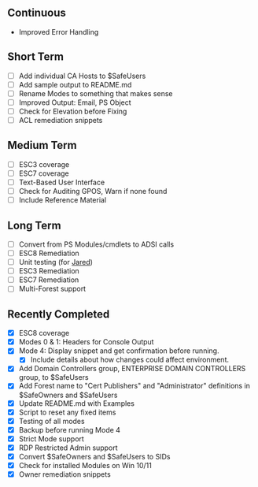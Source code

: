 ## Continuous
- Improved Error Handling

## Short Term
- [ ] Add individual CA Hosts to $SafeUsers
- [ ] Add sample output to README.md
- [ ] Rename Modes to something that makes sense
- [ ] Improved Output: Email, PS Object
- [ ] Check for Elevation before Fixing
- [ ] ACL remediation snippets

## Medium Term
- [ ] ESC3 coverage
- [ ] ESC7 coverage
- [ ] Text-Based User Interface
- [ ] Check for Auditing GPOS, Warn if none found
- [ ] Include Reference Material

## Long Term
- [ ] Convert from PS Modules/cmdlets to ADSI calls
- [ ] ESC8 Remediation
- [ ] Unit testing (for [Jared](https://github.com/trimarcjared))
- [ ] ESC3 Remediation
- [ ] ESC7 Remediation
- [ ] Multi-Forest support

## Recently Completed
- [x] ESC8 coverage
- [x] Modes 0 & 1: Headers for Console Output
- [x] Mode 4: Display snippet and get confirmation before running.
  - [x] Include details about how changes could affect environment. 
- [x] Add Domain Controllers group, ENTERPRISE DOMAIN CONTROLLERS group, to $SafeUsers
- [x] Add Forest name to "Cert Publishers" and "Administrator" definitions in $SafeOwners and $SafeUsers
- [x] Update README.md with Examples
- [x] Script to reset any fixed items
- [x] Testing of all modes
- [x] Backup before running Mode 4
- [x] Strict Mode support
- [x] RDP Restricted Admin support
- [x] Convert $SafeOwners and $SafeUsers to SIDs
- [x] Check for installed Modules on Win 10/11
- [x] Owner remediation snippets

